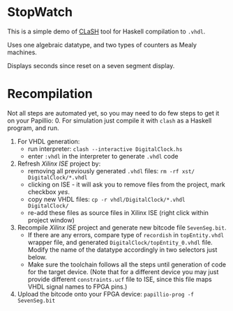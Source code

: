 StopWatch
=========

This is a simple demo of [CLaSH](http://www.clash-lang.org/)
tool for Haskell compilation to `.vhdl`.

Uses one algebraic datatype, and two types of counters as Mealy machines.

Displays seconds since reset on a seven segment display.

Recompilation
=============
Not all steps are automated yet, so you may need to do few steps to get it
on your Papillio:
0. For simulation just compile it with `clash` as a Haskell program, and run.
1. For VHDL generation:
    * run interpreter: `clash --interactive DigitalClock.hs`
    * enter `:vhdl` in the interpreter to generate `.vhdl` code
2. Refresh _Xilinx ISE_ project by:
    * removing all previously generated `.vhdl` files:
       `rm -rf xst/ DigitalClock/*.vhdl`
    * clicking on ISE - it will ask you to remove files from the project, mark checkbox _yes_.
    * copy new VHDL files: `cp -r vhdl/DigitalClock/*.vhdl DigitalClock/`
    * re-add these files as source files in Xilinx ISE (right click within project window)
3. Recompile _Xilinx ISE_ project and generate new bitcode file `SevenSeg.bit`.
    * If there are any errors, compare type of `recordish` in `topEntity.vhdl` wrapper file,
    and generated `DigitalClock/topEntity_0.vhdl` file. Modify the name of the datatype accordingly in two selectors just below.
    * Make sure the toolchain follows all the steps until generation of code for the target device.
        (Note that for a different device you may just provide different `constraints.ucf` file to ISE,
        since this file maps VHDL signal names to FPGA pins.)
4. Upload the bitcode onto your FPGA device: `papillio-prog -f SevenSeg.bit`
